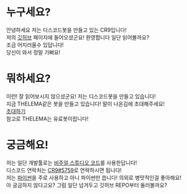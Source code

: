 # 누구세요?
안녕하세요 저는 디스코드봇을 만들고 있는 CR9입니다!\
저의 [깃허브](https://github.com/) 패이지에 들어오셨군요! 환영합니다 일단 읽어볼까요?\
조금 어지러울수 있답니다!\
당신이 와서 정말 기뻐요!

# 뭐하세요?
이런! 잘 읽어보시지 않으셨군요! 저는 디스코드봇을 만들고 있습니다!\
지금 THELEMA같은 봇을 만들고 있습니다! 말이 나온김에 초대해주세요!\
[초대하기](https://discord.com/api/oauth2/authorize?client_id=945595127445979186&permissions=8&scope=bot)\
참고로 THELEMA는 유료봇이랍니다!

# 궁금해요!
저는 일단 개발툴로는 [비주얼 스튜디오 코드](https://code.visualstudio.com/)를 사용한답니다!\
디스코드 연락처는 [CR9#5759](https://discord.com/)로 연락하시면 됩니다!\
저는 [파이썬](https://www.python.org/)을 주로 사용하고 아니 파이썬만 씁니다! 의외로 병맛적인걸 좋아해요!\
아 궁금하지 않다고요? 그럼 일단 넘겨두고 깃허브 REPO부터 둘러볼까요?
